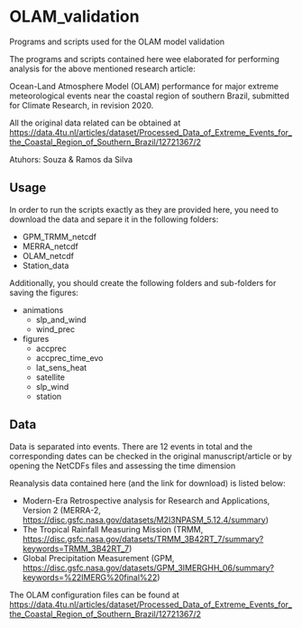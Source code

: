 # OLAM_validation

Programs and scripts used for the OLAM model validation

The programs and scripts contained here wee elaborated for performing analysis for the above mentioned research article:

Ocean-Land Atmosphere Model (OLAM) performance for major extreme meteorological events near the coastal region of southern Brazil, submitted for Climate Research, in revision 2020.

All the original data related can be obtained at https://data.4tu.nl/articles/dataset/Processed_Data_of_Extreme_Events_for_the_Coastal_Region_of_Southern_Brazil/12721367/2

Atuhors: Souza & Ramos da Silva

## Usage

In order to run the scripts exactly as they are provided here, you need to download the data and separe it in the following folders:

* GPM_TRMM_netcdf
* MERRA_netcdf
* OLAM_netcdf
* Station_data

Additionally, you should create the following folders and sub-folders for saving the figures:

* animations
  * slp_and_wind
  * wind_prec
* figures
  * accprec
  * accprec_time_evo
  * lat_sens_heat
  * satellite
  * slp_wind
  * station

## Data

Data is separated into events. There are 12 events in total and the corresponding dates can be checked in the original manuscript/article or by opening the NetCDFs files and assessing the time dimension

Reanalysis data contained here (and the link for download) is listed below:

* Modern-Era Retrospective analysis for Research and Applications, Version 2 (MERRA-2, https://disc.gsfc.nasa.gov/datasets/M2I3NPASM_5.12.4/summary)
* The Tropical Rainfall Measuring Mission (TRMM, https://disc.gsfc.nasa.gov/datasets/TRMM_3B42RT_7/summary?keywords=TRMM_3B42RT_7)
* Global Precipitation Measurement (GPM, https://disc.gsfc.nasa.gov/datasets/GPM_3IMERGHH_06/summary?keywords=%22IMERG%20final%22)

The OLAM configuration files can be found at https://data.4tu.nl/articles/dataset/Processed_Data_of_Extreme_Events_for_the_Coastal_Region_of_Southern_Brazil/12721367/2
